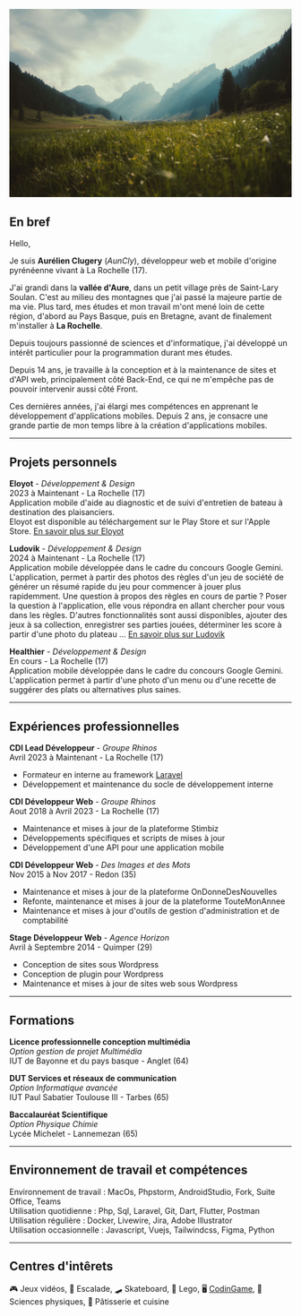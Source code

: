 ![Montagne](https://github.com/AunCly/AunCly/blob/master/images/moutain.jpg)
## En bref

Hello,

Je suis **Aurélien Clugery** (*AunCly*), développeur web et mobile d'origine pyrénéenne vivant à La Rochelle (17).  

J'ai grandi dans la **vallée d'Aure**, dans un petit village près de Saint-Lary Soulan. C'est au milieu des montagnes que j'ai passé la majeure partie de ma vie. Plus tard, mes études et mon travail m'ont mené loin de cette région, d'abord au Pays Basque, puis en Bretagne, avant de finalement m'installer à **La Rochelle**.

Depuis toujours passionné de sciences et d'informatique, j'ai développé un intérêt particulier pour la programmation durant mes études.

Depuis 14 ans, je travaille à la conception et à la maintenance de sites et d'API web, principalement côté Back-End, ce qui ne m'empêche pas de pouvoir intervenir aussi côté Front.  

Ces dernières années, j'ai élargi mes compétences en apprenant le développement d'applications mobiles. Depuis 2 ans, je consacre une grande partie de mon temps libre à la création d'applications mobiles.

-----------
## Projets personnels
**Eloyot** - *Développement & Design*   
2023 à Maintenant - La Rochelle (17)  
Application mobile d'aide au diagnostic et de suivi d'entretien de bateau à destination des plaisanciers.  
Eloyot est disponible au téléchargement sur le Play Store et sur l'Apple Store.
[En savoir plus sur Eloyot](https://eloyot.fr)

**Ludovik** - *Développement & Design*   
2024 à Maintenant - La Rochelle (17)  
Application mobile développée dans le cadre du concours Google Gemini.   
L'application, permet à partir des photos des règles d'un jeu de société de générer un résumé rapide du jeu pour commencer à jouer plus rapidemment.
Une question à propos des règles en cours de partie ? Poser la question à l'application, elle vous répondra en allant chercher pour vous dans les règles.
D'autres fonctionnalités sont aussi disponibles, ajouter des jeux à sa collection, enregistrer ses parties jouées, déterminer les score à partir d'une photo du plateau ...
[En savoir plus sur Ludovik](https://auncly.dev/projects/ludovik)

**Healthier** - *Développement & Design*  
En cours - La Rochelle (17)  
Application mobile développée dans le cadre du concours Google Gemini.   
L'application permet à partir d'une photo d'un menu ou d'une recette de suggérer des plats ou alternatives plus saines.

-----------
## Expériences professionnelles

**CDI Lead Développeur** - *Groupe Rhinos*  
Avril 2023 à Maintenant - La Rochelle (17)
* Formateur en interne au framework [Laravel](https://laravel.com/)
* Développement et maintenance du socle de développement interne

**CDI Développeur Web** - *Groupe Rhinos*  
Aout 2018 à Avril 2023 - La Rochelle (17)
* Maintenance et mises à jour de la plateforme Stimbiz
* Développements spécifiques et scripts de mises à jour
* Développement d'une API pour une application mobile

**CDI Développeur Web** - *Des Images et des Mots*  
Nov 2015 à Nov 2017 - Redon (35)
* Maintenance et mises à jour de la plateforme OnDonneDesNouvelles
* Refonte, maintenance et mises à jour de la plateforme TouteMonAnnee
* Maintenance et mises à jour d'outils de gestion d'administration et de comptabilité

**Stage Développeur Web** - *Agence Horizon*  
Avril à Septembre 2014 - Quimper (29)
* Conception de sites sous Wordpress
* Conception de plugin pour Wordpress
* Maintenance et mises à jour de sites web sous Wordpress

-----------
## Formations
**Licence professionnelle conception multimédia**  
*Option gestion de projet Multimédia*  
IUT de Bayonne et du pays basque - Anglet (64)

**DUT Services et réseaux de communication**  
*Option Informatique avancée*  
IUT Paul Sabatier Toulouse III - Tarbes (65)

**Baccalauréat Scientifique**  
*Option Physique Chimie*  
Lycée Michelet - Lannemezan (65)

-----------
## Environnement de travail et compétences 
Environnement de travail : MacOs, Phpstorm, AndroidStudio, Fork, Suite Office, Teams  
Utilisation quotidienne : Php, Sql, Laravel, Git, Dart, Flutter, Postman
Utilisation régulière : Docker, Livewire, Jira, Adobe Illustrator  
Utilisation occasionnelle : Javascript, Vuejs, Tailwindcss, Figma, Python

-----------
## Centres d'intêrets 
:video_game: Jeux vidéos, :climbing: Escalade, :skateboard: Skateboard, :bricks: Lego, :desktop_computer: [CodinGame](https://www.codingame.com/profile/2ec393cf10ac3e96532667921ad09173984351), :telescope: Sciences physiques, :cake: Pâtisserie et cuisine


